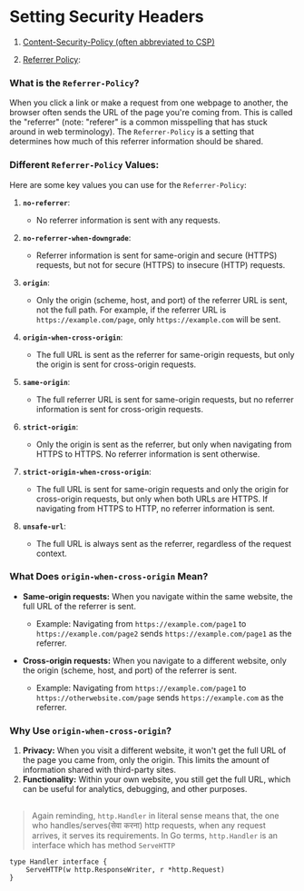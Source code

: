 # Setting Security Headers

1. [Content-Security-Policy (often abbreviated to CSP)](https://developer.mozilla.org/en-US/docs/Web/HTTP/CSP)

2. [Referrer Policy](https://developer.mozilla.org/en-US/docs/Web/Security/Same-origin_policy): 

### What is the `Referrer-Policy`?

When you click a link or make a request from one webpage to another, the browser often sends the URL of the page you're coming from. This is called the "referrer" (note: "referer" is a common misspelling that has stuck around in web terminology). The `Referrer-Policy` is a setting that determines how much of this referrer information should be shared.

### Different `Referrer-Policy` Values:

Here are some key values you can use for the `Referrer-Policy`:

1. **`no-referrer`**:
   - No referrer information is sent with any requests.

2. **`no-referrer-when-downgrade`**:
   - Referrer information is sent for same-origin and secure (HTTPS) requests, but not for secure (HTTPS) to insecure (HTTP) requests.

3. **`origin`**:
   - Only the origin (scheme, host, and port) of the referrer URL is sent, not the full path. For example, if the referrer URL is `https://example.com/page`, only `https://example.com` will be sent.

4. **`origin-when-cross-origin`**:
   - The full URL is sent as the referrer for same-origin requests, but only the origin is sent for cross-origin requests.

5. **`same-origin`**:
   - The full referrer URL is sent for same-origin requests, but no referrer information is sent for cross-origin requests.

6. **`strict-origin`**:
   - Only the origin is sent as the referrer, but only when navigating from HTTPS to HTTPS. No referrer information is sent otherwise.

7. **`strict-origin-when-cross-origin`**:
   - The full URL is sent for same-origin requests and only the origin for cross-origin requests, but only when both URLs are HTTPS. If navigating from HTTPS to HTTP, no referrer information is sent.

8. **`unsafe-url`**:
   - The full URL is always sent as the referrer, regardless of the request context.

### What Does `origin-when-cross-origin` Mean?

- **Same-origin requests:** When you navigate within the same website, the full URL of the referrer is sent.
  - Example: Navigating from `https://example.com/page1` to `https://example.com/page2` sends `https://example.com/page1` as the referrer.

- **Cross-origin requests:** When you navigate to a different website, only the origin (scheme, host, and port) of the referrer is sent.
  - Example: Navigating from `https://example.com/page1` to `https://otherwebsite.com/page` sends `https://example.com` as the referrer.

### Why Use `origin-when-cross-origin`?

1. **Privacy:** When you visit a different website, it won't get the full URL of the page you came from, only the origin. This limits the amount of information shared with third-party sites.
2. **Functionality:** Within your own website, you still get the full URL, which can be useful for analytics, debugging, and other purposes.

##

> Again reminding, `http.Handler` in literal sense means that, the one who handles/serves(सेवा करना) http requests, when any request arrives, it serves its requirements. In Go terms, `http.Handler` is an interface which has method `ServeHTTP`
```
type Handler interface {
    ServeHTTP(w http.ResponseWriter, r *http.Request)
}
```